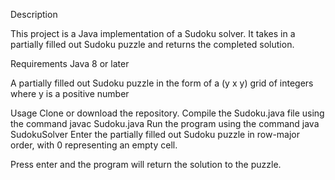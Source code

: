Description

This project is a Java implementation of a Sudoku solver. It takes in a partially filled out Sudoku puzzle and returns the completed solution.

Requirements
Java 8 or later

A partially filled out Sudoku puzzle in the form of a (y x y) grid of integers where y is a positive number

Usage
Clone or download the repository.
Compile the Sudoku.java file using the command javac Sudoku.java
Run the program using the command java SudokuSolver
Enter the partially filled out Sudoku puzzle in row-major order, with 0 representing an empty cell.

Press enter and the program will return the solution to the puzzle.
